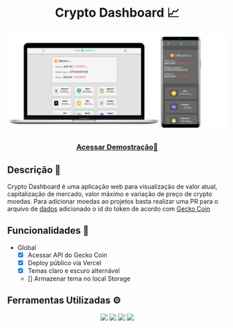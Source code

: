 <h1 align="center"> Crypto Dashboard 📈</h1>

<p align="center">
<img src="./images/mockup2.png"/>

</p>

<a href="https://crypto-dashboard-nine.vercel.app/">
        <h3 p align="center">
            Acessar Demostração🚀
        </h2>
</a>

## Descrição 📎

<p>
Crypto Dashboard é uma aplicação web para visualização de valor atual, capitalização de mercado, valor máximo e variação de preço de crypto moedas. Para adicionar moedas ao projetos basta realizar uma PR para o arquivo de <a href="./src/data.js">dados</a> adicionado o id do token de acordo com <a href="https://www.coingecko.com/pt">Gecko Coin</a>
</p>

## Funcionalidades 🏁

-   Global
    -   [x] Acessar API do Gecko Coin
    -   [x] Deploy público via Vercel
    -   [x] Temas claro e escuro alternável
    -   [] Armazenar tema no local Storage

## Ferramentas Utilizadas ⚙️

<p align="center">
<img src="https://img.shields.io/badge/Vue.js-35495E?style=for-the-badge&logo=vue.js&logoColor=4FC08D"/>
<img src="https://img.shields.io/badge/JavaScript-F7DF1E?style=for-the-badge&logo=javascript&logoColor=black" />
<img src="https://img.shields.io/badge/Sass-CC6699?style=for-the-badge&logo=sass&logoColor=white" />
<img src="https://img.shields.io/badge/Git-E34F26?style=for-the-badge&logo=git&logoColor=white" />
</p>
